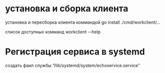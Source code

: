 # установка и сборка клиента
установка и пересборка клиента коммандой go install ./cmd/workclient/...

список доступных комманд workclient --help


# Pегистрация сервиса в systemd
создать фаил службы “/lib/systemd/system/echoservice.service” 



